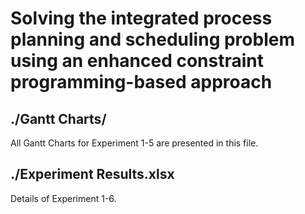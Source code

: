 # Solving the integrated process planning and scheduling problem using an enhanced constraint programming-based approach

## ./Gantt Charts/
All Gantt Charts for Experiment 1-5 are presented in this file.

## ./Experiment Results.xlsx
Details of Experiment 1-6.